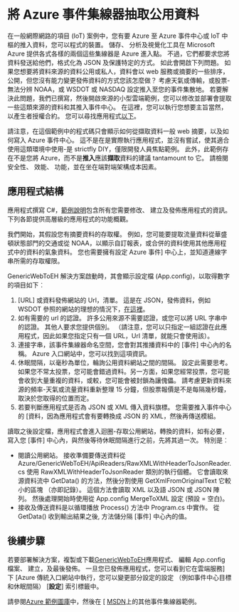 <properties
    pageTitle="將 Azure 事件集線器抽取公用資料 |Microsoft Azure"
    description="從網頁範例匯入的事件集線器概觀"
    services="event-hubs"
    documentationCenter="na"
    authors="spyrossak"
    manager="timlt"
    editor=""/>

<tags 
    ms.service="event-hubs"
    ms.devlang="na"
    ms.topic="article"
    ms.tgt_pltfrm="na"
    ms.workload="na"
    ms.date="08/25/2016"
    ms.author="spyros;sethm" />

# <a name="pulling-public-data-into-azure-event-hubs"></a>將 Azure 事件集線器抽取公用資料

在一般網際網路的項目 (IoT) 案例中，您有要 Azure 至 Azure 事件中心或 IoT 中樞的推入資料，您可以程式的裝置。 儲存、 分析及視覺化工具在 Microsoft Azure 提供各式各樣的兩個這些集線器是 Azure 進入點。 不過，它們都要求您將資料發送給他們，格式化為 JSON 及保護特定的方式。 如此會開啟下列問題。 如果您想要將資料來源的資料公用或私人，資料會以 web 服務或摘要的一些排序，公開，但您沒有能力變更發佈資料的方式您該怎麼做？ 考慮天氣或傳輸，或股票-無法分辨 NOAA，或 WSDOT 或 NASDAQ 設定推入至您的事件集散地。 若要解決此問題，我們已撰寫，然後開啟來源的小型雲端範例，您可以修改並部署會提取一些這類來源的資料和其推入事件中心。 在這裡，您可以執行您想要主旨當然，以產生者授權合約。 您可以尋找應用程式[以下](https://azure.microsoft.com/documentation/samples/event-hubs-dotnet-importfromweb/)。

請注意，在這個範例中的程式碼只會顯示如何從擷取資料一般 web 摘要，以及如何寫入 Azure 事件中心。 這不是在是實際執行應用程式，並沒有嘗試，使其適合使用這類環境中使用-是 strictfly DIY，僅限開發人員焦點範例。 此外，此範例存在不是您將 Azure，而不是**推入**應該**擷取**資料的建議 tantamount to 它。 請檢閱安全性、 效能、 功能，並在坐在端對端架構成本因素。

## <a name="application-structure"></a>應用程式結構

應用程式撰寫 C#，[範例說明](https://azure.microsoft.com/documentation/samples/event-hubs-dotnet-importfromweb/)包含所有您需要修改、 建立及發佈應用程式的資訊。 下列各節提供高層級的應用程式的功能概觀。

我們開始，其假設您有摘要資料的存取權。 例如，您可能要提取流量資料從華盛頓狀態部門的交通或從 NOAA，以顯示自訂報表，或合併的資料使用其他應用程式中的資料的氣象資料。 您也需要擁有設定 Azure 事件] 中心上，並知道連線字串所需的存取權限。

GenericWebToEH 解決方案啟動時，其會顯示設定檔 (App.config)，以取得數字的項目如下︰

1. [URL] 或資料發佈網站的 Url，清單。 這是在 JSON，發佈資料，例如 WSDOT 參照的網站的理想的情況下，[在這裡](http://www.wsdot.wa.gov/Traffic/api/)。 
2. 如有需要的 url 的認證。 許多公用來源不需要認證，或您可以將 URL 字串中的認證。 其他人要求您提供個別。 （請注意，您可以只指定一組認證在此應用程式，因此如果您指定只有一個 URL，Url 清單，就能只會使用該）。
3. 連接字串，該事件集線器命名空間，您會對其推播資料中的 [事件] 中心內的名稱。 Azure 入口網站中，您可以找到這項資訊。
4. 休眠間隔，以毫秒為單位，輪詢公用資料網站之間的間隔。 設定此需要思考。 如果您不常太投票，您可能會錯過資料。另一方面，如果您經常投票，您可能會收到大量重複的資料，或較，您可能會被封鎖為讓傀儡。 請考慮更新資料來源的頻率-天氣或流量資料重新整理 15 分鐘，但股票報價是不是每隔幾秒鐘，取決於您取得的位置而定。 
5. 若要判斷應用程式是否為 JSON 或 XML 傳入資料旗標。 您需要推入事件中心的 [資料，因為應用程式會有要轉換成 JSON 的 XML，然後再傳送模組。

讀取之後設定檔，應用程式會進入迴圈-存取公用網站，轉換的資料，如有必要，寫入您 [事件] 中心內，與然後等待休眠間隔進行之前，先將其過一次。 特別是︰

  * 閱讀公用網站。 接收準備要傳送資料從 Azure/GenericWebToEH/ApiReaders/RawXMLWithHeaderToJsonReader.cs 使用 RawXMLWithHeaderToJsonReader 類別的執行個體。 它會讀取來源資料流中 GetData() 的方法，然後分割使用 GetXmlFromOriginalText 它較小的區塊 （亦即記錄）。 
  這個方法會讀取 XML 以及語 JSON 或 JSON 陣列。 然後處理開始時使用從 App.config MergeToXML 設定 (預設 = 空白)。
  * 接收及傳送資料是以循環播放 Process() 方法中 Program.cs 中實作。 
  從 GetData() 收到輸出結果之後, 方法儲分隔 [事件] 中心內的值。

## <a name="next-steps"></a>後續步驟

若要部署解決方案，複製或下載[GenericWebToEH](https://azure.microsoft.com/documentation/samples/event-hubs-dotnet-importfromweb/)應用程式、 編輯 App.config 檔案、 建立，及最後發佈。 一旦您已發佈應用程式，您可以看到它在雲端服務] 下 [Azure 傳統入口網站中執行，您可以變更部分設定的設定 （例如事件中心目標和休眠間隔） [**設定**] 索引標籤中。

請參閱[Azure 範例圖庫](https://azure.microsoft.com/documentation/samples/?service=event-hubs)中，然後在 [ [MSDN](https://code.msdn.microsoft.com/site/search?query=event%20hubs&f%5B0%5D.Value=event%20hubs&f%5B0%5D.Type=SearchText&ac=5)上的其他事件集線器範例。
